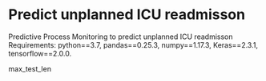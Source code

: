 # Predict unplanned ICU readmisson
Predictive Process Monitoring to predict unplanned ICU readmisson 
Requirements:
python==3.7,
pandas==0.25.3,
numpy==1.17.3,
Keras==2.3.1,
tensorflow==2.0.0.

max_test_len
